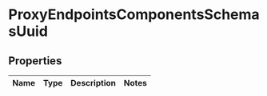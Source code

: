 # ProxyEndpointsComponentsSchemasUuid

## Properties
Name | Type | Description | Notes
------------ | ------------- | ------------- | -------------
